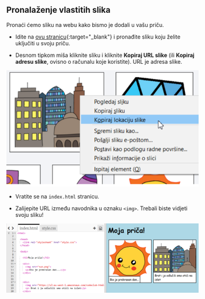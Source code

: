 ## Pronalaženje vlastitih slika

Pronaći ćemo sliku na webu kako bismo je dodali u vašu priču.

+ Idite na [ovu stranicu](http://jumpto.cc/html-images){:target="_blank"} i pronađite sliku koju želite uključiti u svoju priču.

+ Desnom tipkom miša kliknite sliku i kliknite **Kopiraj URL slike** (ili **Kopiraj adresu slike**, ovisno o računalu koje koristite). URL je adresa slike.

![screenshot](images/story-url.png)

+ Vratite se na `index.html` stranicu.

+ Zalijepite URL između navodnika u oznaku `<img>`. Trebali biste vidjeti svoju sliku!

![screenshot](images/story-image.png)